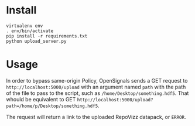 Install
=======

```
virtualenv env
. env/bin/activate
pip install -r requirements.txt
python upload_server.py
```

Usage
=====

In order to bypass same-origin Policy, OpenSignals sends a GET request to `http://localhost:5000/upload` with an argument named `path`
with the path of the file to pass to the script, such as `/home/Desktop/something.hdf5`.
That whould be equivalent to GET `http://localhost:5000/upload?path=/home/p/Desktop/something.hdf5`.

The request will return a link to the uploaded RepoVizz datapack, or `ERROR`.